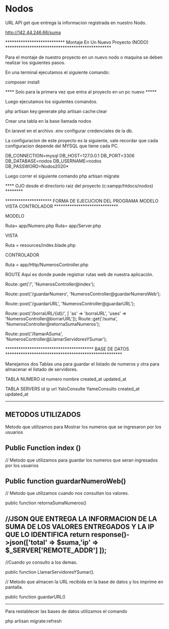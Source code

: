 # Nodos
URL API get que entrega la informacion registrada en nuestro Nodo.

http://142.44.246.66/suma

*************************** Montaje En Un Nuevo Proyecto (NODO) ************************************************

Para el montaje de nuestro proyecto en un nuevo nodo o maquina se deben realizar los siguientes pasos.

En una terminal ejecutamos el siguiente comando:

composer install

**** Solo para la primera vez que entra al proyecto en un pc nuevo ***** 

Luego ejecutamos los siguientes comandos.

php artisan key:generate
php artisan cache:clear

Crear una tabla en la base llamada nodos

En laravel en el archivo .env configurar credenciales de la db.

La configuracion de este proyecto es la siguiente,  vale recordar que cada configuracion depende del MYSQL que tiene cada PC.

DB_CONNECTION=mysql
DB_HOST=127.0.0.1
DB_PORT=3306
DB_DATABASE=nodos
DB_USERNAME=nodos
DB_PASSWORD=Nodos2020*

Luego correr el siguiente comando
php artisan migrate

**** OJO desde el directorio raiz del proyecto  (c:xampp/htdocs/nodos) ********

********************* FORMA DE EJECUCION DEL PROGRAMA MODELO VISTA CONTROLADOR *****************************

MODELO

Ruta= app/Numero.php
Ruta= app/Server.php

VISTA

Ruta = resources/index.blade.php

CONTROLADOR

Ruta = app/Http/NumerosController.php

ROUTE 
Aquí es donde puede registrar rutas web de nuestra aplicación.

Route::get('/', 'NumerosController@index');

Route::post('/guardarNumero', 'NumerosController@guardarNumeroWeb');

Route::post('/guardarURL', 'NumerosController@guardarURL');

Route::post('/borraURL/{id}/', [
    'as' => 'borraURL', 'uses' => 'NumerosController@borrarURL']);
Route::get('/suma', 'NumerosController@retornaSumaNumeros');

Route::post('/llamarASuma', 'NumerosController@LlamarServidoresYSumar');


**************************************** BASE DE DATOS *****************************************************

Manejamos dos Tablas una para guardar el listado de numeros y otra para almacenar el listado de servidores.

TABLA NUMERO
id 
numero
nombre
created_at
updated_at

TABLA SERVERS
id
ip
url
YaloConsulte
YameConsulto
created_at
updated_at 

**************************************************************************************************************
METODOS UTILIZADOS 
---------------------------------------------------------------------------------------------------
Metodo que utilizamos para Mostrar los numeros que se ingresaron por los usuarios

Public Function index ()
---------------------------------------------------------------------------------------------------

// Metodo que utilizamos para guardar los numeros que seran ingresados por los usuarios

Public function guardarNumeroWeb()
---------------------------------------------------------------------------------------------------

// Metodo que utilizamos cuando nos consultan los valores.

public function retornaSumaNumeros()

//JSON QUE ENTREGA LA INFORMACION DE LA SUMA DE LOS VALORES ENTREGADOS Y LA IP QUE LO IDENTIFICA
        return response()->json(['total' => $suma,'ip' => $_SERVER['REMOTE_ADDR'] ]);
---------------------------------------------------------------------------------------------------

//Cuando yo consulto a los demas.

public function LlamarServidoresYSumar().

// Metodo que almacen la URL recibida en la base de datos y los imprime en pantalla.

public function guardarURL()

----------------------------------------------------------------------------------------------------

Para restablecer las bases de datos utilizamos el comando 

php artisan migrate:refresh
 
